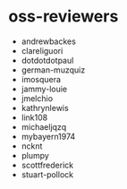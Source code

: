 # oss-reviewers
* andrewbackes
* clareliguori
* dotdotdotpaul
* german-muzquiz
* imosquera
* jammy-louie
* jmelchio
* kathrynlewis
* link108
* michaeljqzq
* mybayern1974
* ncknt
* plumpy
* scottfrederick
* stuart-pollock
